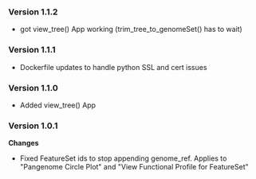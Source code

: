 ### Version 1.1.2
- got view_tree() App working (trim_tree_to_genomeSet() has to wait)

### Version 1.1.1
- Dockerfile updates to handle python SSL and cert issues

### Version 1.1.0
- Added view_tree() App

### Version 1.0.1
__Changes__
- Fixed FeatureSet ids to stop appending genome_ref.  Applies to "Pangenome Circle Plot" and "View Functional Profile for FeatureSet"
